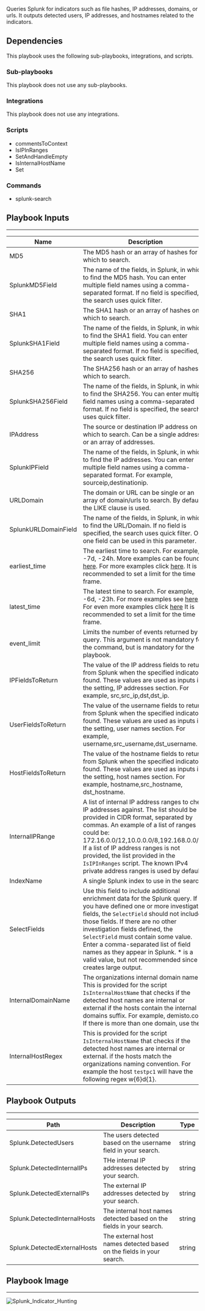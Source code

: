 Queries Splunk for indicators such as file hashes, IP addresses, domains, or urls. It outputs detected users, IP addresses, and hostnames related to the indicators.

## Dependencies
This playbook uses the following sub-playbooks, integrations, and scripts.

### Sub-playbooks
This playbook does not use any sub-playbooks.

### Integrations
This playbook does not use any integrations.

### Scripts
* commentsToContext
* IsIPInRanges
* SetAndHandleEmpty
* IsInternalHostName
* Set

### Commands
* splunk-search

## Playbook Inputs
---

| **Name** | **Description** | **Default Value** | **Required** |
| --- | --- | --- | --- | 
| MD5 | The MD5 hash or an array of hashes for which to search. | - | Optional |
| SplunkMD5Field | The name of the fields, in Splunk, in which to find the MD5 hash. You can enter multiple field names using a comma-separated format. If no field is specified, the search uses quick filter. | - | Optional |
| SHA1 | The SHA1 hash or an array of hashes on which to search. | - | Optional |
| SplunkSHA1Field | The name of the fields, in Splunk, in which to find the SHA1 field. You can enter multiple field names using a comma-separated format. If no field is specified, the search uses quick filter. | - | Optional |
| SHA256 | The SHA256 hash or an array of hashes on which to search. | - | Optional |
| SplunkSHA256Field | The name of the fields, in Splunk, in which to find the SHA256. You can enter multiple field names using a comma-separated format. If no field is specified, the search uses quick filter. | - | Optional |
| IPAddress | The source or destination IP address on which to search. Can be a single address or an array of addresses.| - | Optional |
| SplunkIPField | The name of the fields, in Splunk, in which to find the IP addresses. You can enter multiple field names using a comma-separated format. For example, sourceip,destinationip. | - | Optional |
| URLDomain | The domain or URL can be single or an array of domain/urls to search. By default the LIKE clause is used. | - | Optional |
| SplunkURLDomainField | The name of the fields, in Splunk, in which to find the URL/Domain. If no field is specified, the search uses quick filter. Only one field can be used in this parameter. | - | Optional |
| earliest_time | The earliest time to search. For example, -7d, -24h. More examples can be found [here](https://docs.splunk.com/Documentation/Splunk/8.0.0/Search/Specifytimemodifiersinyoursearch). For more examples click [here](https://docs.splunk.com/Documentation/Splunk/8.0.0/SearchReference/SearchTimeModifiers). It is recommended to set a limit for the time frame. | -1d | Optional |
| latest_time | The latest time to search. For example, -6d, -23h. For more examples see [here](https://docs.splunk.com/Documentation/Splunk/8.0.0/Search/Specifytimemodifiersinyoursearch). For even more examples click [here](https://docs.splunk.com/Documentation/Splunk/8.0.0/SearchReference/SearchTimeModifiers) It is recommended to set a limit for the time frame. | - | Optional |
| event_limit | Limits the number of events returned by query. This argument is not mandatory for the command, but is mandatory for the playbook. | 100 | Required |
| IPFieldsToReturn | The value of the IP address fields to return from Splunk when the specified indicator is found. These values are used as inputs in the setting, IP addresses section. For example, src,src_ip,dst,dst_ip. | - | Optional |
| UserFieldsToReturn | The value of the username fields to return from Splunk when the specified indicator is found. These values are used as inputs in the setting, user names section. For example, username,src_username,dst_username. | - | Optional |
| HostFieldsToReturn | The value of the hostname fields to return from Splunk when the specified indicator is found. These values are used as inputs in the setting, host names section. For example, hostname,src_hostname, dst_hostname. | - | Optional |
| InternalIPRange | A list of internal IP address ranges to check IP addresses against. The list should be provided in CIDR format, separated by commas. An example of a list of ranges could be: 172.16.0.0/12,10.0.0.0/8,192.168.0.0/16. If a list of IP address ranges is not provided, the list provided in the `IsIPInRanges` script. The known IPv4 private address ranges is used by default. | - | Optional |
| IndexName | A single Splunk index to use in the search. | * | Required |
| SelectFields | Use this field to include additional enrichment data for the Splunk query. If you have defined one or more investigation fields, the `SelectField` should not include those fields. If there are no other investigation fields defined, the `SelectField` must contain some value. Enter a comma-separated list of field names as they appear in Splunk. * is a valid value, but not recommended since it creates large output. | source,timestamp | Required |
| InternalDomainName | The organizations internal domain name. This is provided for the script `IsInternalHostName` that checks if the detected host names are internal or external if the hosts contain the internal domains suffix. For example, demisto.com. If there is more than one domain, use the "|" character to separate values such as (demisto.com\|test.com) | Optional |
| InternalHostRegex | This is provided for the script `IsInternalHostName` that checks if the detected host names are internal or external. if the hosts match the organizations naming convention. For example the host `testpc1` will have the following regex w{6}d{1}. | - | Optional |

## Playbook Outputs
---

| **Path** | **Description** | **Type** |
| --- | --- | --- |
| Splunk.DetectedUsers | The users detected based on the username field in your search. | string |
| Splunk.DetectedInternalIPs | THe internal IP addresses detected by your search. | string |
| Splunk.DetectedExternalIPs | The external IP addresses detected by your search. | string |
| Splunk.DetectedInternalHosts | The internal host names detected based on the fields in your search. | string |
| Splunk.DetectedExternalHosts | The external host names detected based on the fields in your search. | string |

## Playbook Image
---
![Splunk_Indicator_Hunting](https://raw.githubusercontent.com/cvescan/cvescan/1bdd5229392bd86f0cc58265a24df23ee3f7e662/docs/images/playbooks/Splunk_Indicator_Hunting.png)
